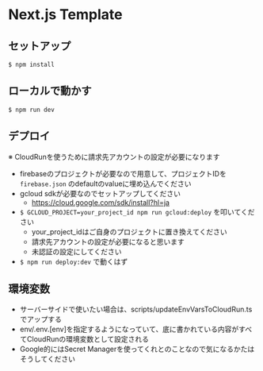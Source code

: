 # Next.js Template

## セットアップ
```
$ npm install
```

## ローカルで動かす
```
$ npm run dev
```

## デプロイ
※ CloudRunを使うために請求先アカウントの設定が必要になります

- firebaseのプロジェクトが必要なので用意して、プロジェクトIDを `firebase.json` のdefaultのvalueに埋め込んでください
- gcloud sdkが必要なのでセットアップしてください
  - https://cloud.google.com/sdk/install?hl=ja
- `$ GCLOUD_PROJECT=your_project_id npm run gcloud:deploy` を叩いてください
  - your_project_idはご自身のプロジェクトに置き換えてください
  - 請求先アカウントの設定が必要になると思います
  - 未認証の設定にしてください
- `$ npm run deploy:dev` で動くはず

## 環境変数
- サーバーサイドで使いたい場合は、scripts/updateEnvVarsToCloudRun.tsでアップする
- env/.env.[env]を指定するようになっていて、底に書かれている内容がすべてCloudRunの環境変数として設定される
- Google的にはSecret Managerを使ってくれとのことなので気になるかたはそうしてください
